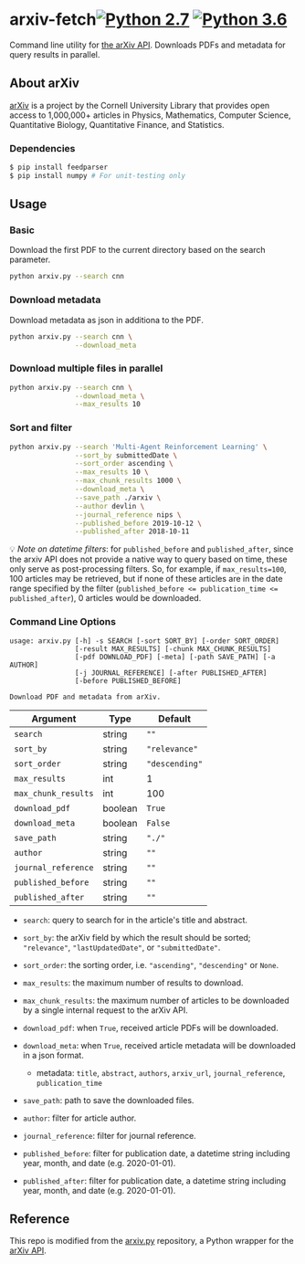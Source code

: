 # arxiv-fetch[![Python 2.7](https://img.shields.io/badge/python-2.7-blue.svg)](https://www.python.org/downloads/release/python-270/) [![Python 3.6](https://img.shields.io/badge/python-3.7-blue.svg)](https://www.python.org/downloads/release/python-370/)

Command line utility for [the arXiv API](http://arxiv.org/help/api/index).
Downloads PDFs and metadata for query results in parallel.

## About arXiv

[arXiv](http://arxiv.org/) is a project by the Cornell University Library that provides open access to 1,000,000+ articles in Physics, Mathematics, Computer Science, Quantitative Biology, Quantitative Finance, and Statistics.

### Dependencies

```bash
$ pip install feedparser
$ pip install numpy # For unit-testing only
```

## Usage

### Basic
Download the first PDF to the current directory based on the search parameter.
```bash
python arxiv.py --search cnn
```

### Download metadata
Download metadata as json in additiona to the PDF.
```bash
python arxiv.py --search cnn \
                --download_meta
```

### Download multiple files in parallel
```bash
python arxiv.py --search cnn \
                --download_meta \
                --max_results 10
```

### Sort and filter
```bash
python arxiv.py --search 'Multi-Agent Reinforcement Learning' \
                --sort_by submittedDate \
                --sort_order ascending \
                --max_results 10 \
                --max_chunk_results 1000 \
                --download_meta \
                --save_path ./arxiv \
                --author devlin \
                --journal_reference nips \
                --published_before 2019-10-12 \
                --published_after 2018-10-11

```
💡 *Note on datetime filters*: for `published_before` and `published_after`, since the arxiv API does not provide a native way to query based on time, these only serve as post-processing filters. So, for example, if `max_results=100`, 100 articles may be retrieved, but if none of these articles are in the date range specified by the filter (`published_before <= publication_time <= published_after`), 0 articles would be downloaded.

### Command Line Options

```text
usage: arxiv.py [-h] -s SEARCH [-sort SORT_BY] [-order SORT_ORDER]
                [-result MAX_RESULTS] [-chunk MAX_CHUNK_RESULTS]
                [-pdf DOWNLOAD_PDF] [-meta] [-path SAVE_PATH] [-a AUTHOR]
                [-j JOURNAL_REFERENCE] [-after PUBLISHED_AFTER]
                [-before PUBLISHED_BEFORE]

Download PDF and metadata from arXiv.
```

| **Argument**   | **Type**        | **Default**    |
|----------------|-----------------|----------------|
| `search`       | string          | `""`           |
| `sort_by`      | string          | `"relevance"`  |
| `sort_order`   | string          | `"descending"` |
| `max_results`  | int             | 1              |
| `max_chunk_results` | int        | 100            |
| `download_pdf` | boolean         | `True`         |
| `download_meta`| boolean         | `False`        |
| `save_path`    | string          | `"./"`           |
| `author`       | string          | `""`           |
| `journal_reference` | string     | `""`           |
| `published_before` | string      | `""`           |
| `published_after`  | string      | `""`           |


+ `search`: query to search for in the article's title and abstract.

+ `sort_by`: the arXiv field by which the result should be sorted; `"relevance"`, `"lastUpdatedDate"`, or `"submittedDate"`.

+ `sort_order`: the sorting order, i.e. `"ascending"`, `"descending"` or `None`.

+ `max_results`: the maximum number of results to download.

+ `max_chunk_results`: the maximum number of articles to be downloaded by a single internal request to the arXiv API.

+ `download_pdf`: when `True`, received article PDFs will be downloaded.

+ `download_meta`: when `True`, received article metadata will be downloaded in a json format.
    * metadata: `title`, `abstract`, `authors`, `arxiv_url`, `journal_reference`, `publication_time`

+ `save_path`: path to save the downloaded files.

+ `author`: filter for article author.

+ `journal_reference`: filter for journal reference.

+ `published_before`: filter for publication date, a datetime string including year, month, and date (e.g. 2020-01-01).

+ `published_after`: filter for publication date, a datetime string including year, month, and date (e.g. 2020-01-01).

## Reference

This repo is modified from the [arxiv.py](https://github.com/lukasschwab/arxiv.py) repository, a Python wrapper for the [arXiv API](https://arxiv.org/help/api/index).